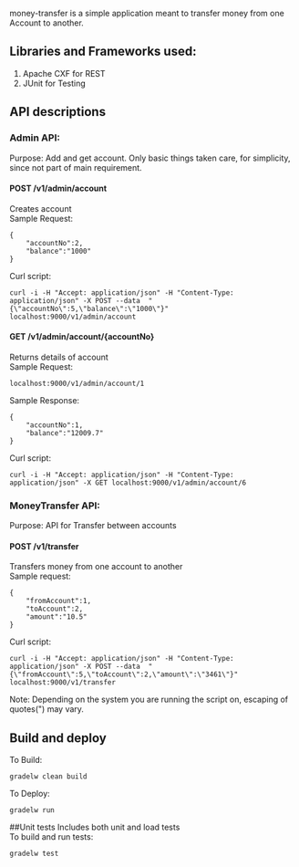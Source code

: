 money-transfer is a simple application meant to transfer money from one Account to another. 

## Libraries and Frameworks used:
1. Apache CXF for REST 
2. JUnit for Testing

## API descriptions

### Admin API:
Purpose: Add and get account. Only basic things taken care, for simplicity, since not part of main requirement.
#### POST /v1/admin/account 
Creates account <br/>
Sample Request:
```
{
	"accountNo":2,
	"balance":"1000"
}
```
Curl script:
```
curl -i -H "Accept: application/json" -H "Content-Type: application/json" -X POST --data  "{\"accountNo\":5,\"balance\":\"1000\"}" localhost:9000/v1/admin/account
```

#### GET /v1/admin/account/{accountNo}
Returns details of account <br/>
Sample Request:
```
localhost:9000/v1/admin/account/1
```
Sample Response:
```
{
	"accountNo":1,
	"balance":"12009.7"
}
```
Curl script:
```
curl -i -H "Accept: application/json" -H "Content-Type: application/json" -X GET localhost:9000/v1/admin/account/6
```

### MoneyTransfer API:
Purpose: API for Transfer between accounts

#### POST /v1/transfer
Transfers money from one account to another <br/>
Sample request:
```
{
	"fromAccount":1,
	"toAccount":2,
	"amount":"10.5"
}
```
Curl script:
```
curl -i -H "Accept: application/json" -H "Content-Type: application/json" -X POST --data  "{\"fromAccount\":5,\"toAccount\":2,\"amount\":\"3461\"}" localhost:9000/v1/transfer
```
Note: Depending on the system you are running the script on, escaping of quotes(") may vary.
 

## Build and deploy
To Build:
```
gradelw clean build
```

To Deploy:
```
gradelw run
```

##Unit tests
Includes both unit and load tests <br/>
To build and run tests:
```
gradelw test
```





